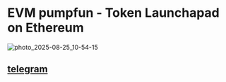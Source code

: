 # EVM pumpfun - Token Launchapad on Ethereum
![photo_2025-08-25_10-54-15](https://github.com/user-attachments/assets/117b485d-c2d1-4205-aecd-3074967432b2)

## [telegram](https://t.me/roswellecho)
